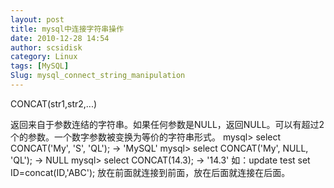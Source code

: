 ```yaml
---
layout: post
title: mysql中连接字符串操作
date: 2010-12-28 14:54
author: scsidisk
category: Linux
tags: [MySQL]
Slug: mysql_connect_string_manipulation
---
```


CONCAT(str1,str2,...)

返回来自于参数连结的字符串。如果任何参数是NULL，返回NULL。可以有超过2个的参数。一个数字参数被变换为等价的字符串形式。
mysql\> select CONCAT('My', 'S', 'QL');
-\> 'MySQL'
mysql\> select CONCAT('My', NULL, 'QL');
-\> NULL
mysql\> select CONCAT(14.3);
-\> '14.3'
如：update test set ID=concat(ID,'ABC');
放在前面就连接到前面，放在后面就连接在后面。
